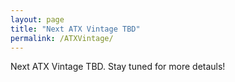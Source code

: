 ```yaml
---
layout: page
title: "Next ATX Vintage TBD"
permalink: /ATXVintage/
---
```


Next ATX Vintage TBD. Stay tuned for more detauls!

